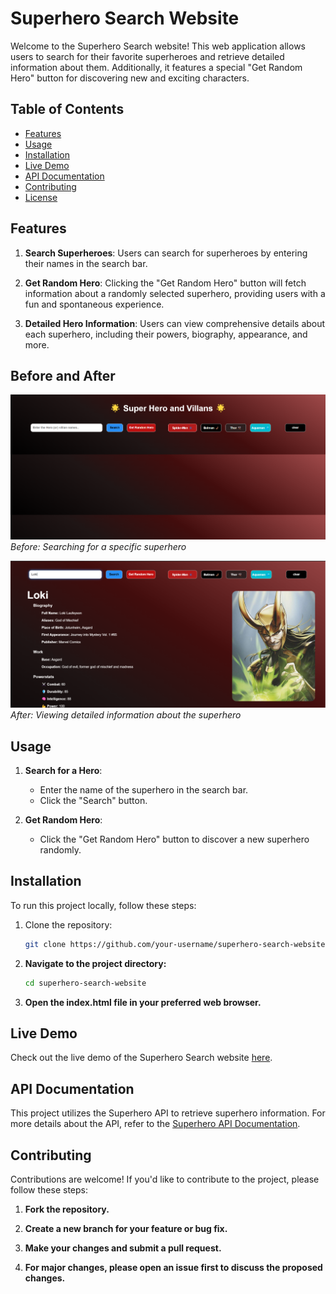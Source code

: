 # Superhero Search Website

Welcome to the Superhero Search website! This web application allows users to search for their favorite superheroes and retrieve detailed information about them. Additionally, it features a special "Get Random Hero" button for discovering new and exciting characters.

## Table of Contents

- [Features](#features)
- [Usage](#usage)
- [Installation](#installation)
- [Live Demo](#live-demo)
- [API Documentation](#api-documentation)
- [Contributing](#contributing)
- [License](#license)

## Features

1. **Search Superheroes**: Users can search for superheroes by entering their names in the search bar.

2. **Get Random Hero**: Clicking the "Get Random Hero" button will fetch information about a randomly selected superhero, providing users with a fun and spontaneous experience.

3. **Detailed Hero Information**: Users can view comprehensive details about each superhero, including their powers, biography, appearance, and more.

## Before and After

![Superhero Search Before](Super-Hero/Screenshots/Before.png)
_Before: Searching for a specific superhero_

![Superhero Search After](Super-Hero/Screenshots/After.png)
_After: Viewing detailed information about the superhero_

## Usage

1. **Search for a Hero**:

   - Enter the name of the superhero in the search bar.
   - Click the "Search" button.

2. **Get Random Hero**:
   - Click the "Get Random Hero" button to discover a new superhero randomly.

## Installation

To run this project locally, follow these steps:

1. Clone the repository:

   ```bash
   git clone https://github.com/your-username/superhero-search-website.git
   ```

2. **Navigate to the project directory:**

   ```bash
   cd superhero-search-website
   ```

3. **Open the index.html file in your preferred web browser.**

## Live Demo

Check out the live demo of the Superhero Search website [here](https://super-hero-website221.netlify.app/).

## API Documentation

This project utilizes the Superhero API to retrieve superhero information. For more details about the API, refer to the [Superhero API Documentation](https://superheroapi.com/).

## Contributing

Contributions are welcome! If you'd like to contribute to the project, please follow these steps:

1. **Fork the repository.**

2. **Create a new branch for your feature or bug fix.**

3. **Make your changes and submit a pull request.**

4. **For major changes, please open an issue first to discuss the proposed changes.**
